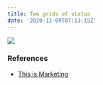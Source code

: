 ```yaml
---
title: Two grids of status
date: '2020-11-09T07:13:15Z'
---
```


![](/images/notes/two-grids-of-status.jpg)

### References
- [This is Marketing](../books/this-is-marketing)
